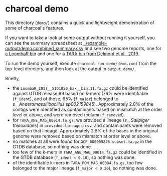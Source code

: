 # charcoal demo

This directory (`demo/`) contains a quick and lightweight demonstration
of some of charcoal's features.

If you want to take a look at some output without running it yourself,
you can see the summary spreadsheet at
[../example-output/demo.combined_summary.csv](../example-output/demo.combined_summary.csv) and see two genome reports, one for [a LoombaR bin](../example-output/LoombaR_2017__SID1050_bax__bin.11.fa.gz.report.txt) and one for a [TARA bin from Delmont et al., 2019](../example-output/TARA_ANE_MAG_00014.fa.gz.report.txt).

To run the demo yourself, execute `charcoal run demo/demo.conf` from
the top-level directory, and then look at the output in `output.demo/`.

Briefly,

* the `LoombaR_2017__SID1050_bax__bin.11.fa.gz` could be identified
  against GTDB release 89 based on k-mers (76% were identifiable
  (`f_ident`), and of those, 95% (`f_major`) belonged to
  *s__Anaeromassilibacillus sp002159845*).  Approximately 2.8% of the
  contigs were identified as contaminants based on mismatch at the
  order level or above, and were removed (column `f_removed`).
* for `TARA_ANE_MAG_00014.fa.gz`, we provided a lineage (*s__Salipiger
  thiooxidans*) in `provided-lineages.csv`, and contaminants were
  removed based on that lineage. Approximately 2.6% of the bases in
  the original genome were removed based on mismatch at order level or
  above.
* no matches at all were found for `GCF_000005845-subset.fa.gz` in the
  GTDB database, so nothing was done.
* too few of the k-mers in `TARA_ANE_MAG_00014.fa.gz` could be
  identified in the GTDB database (`f_ident < 0.10`), so nothing was
  done.
* of the identifiable k-mers in `TARA_PON_MAG_00084.fa.gz`, too few
  belonged to the major lineage (`f_major < 0.20`), so nothing was
  done.
